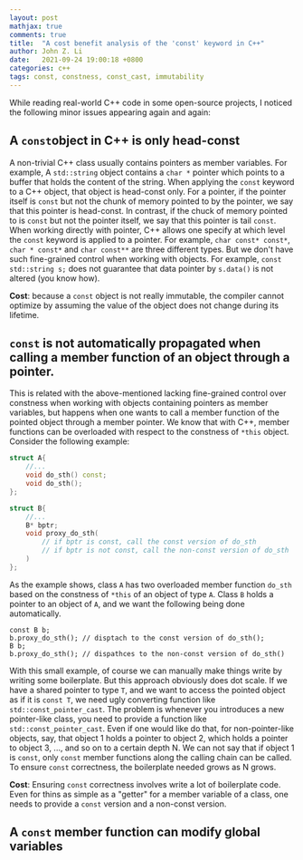 ```yaml
---
layout: post
mathjax: true
comments: true
title:  "A cost benefit analysis of the 'const' keyword in C++"
author: John Z. Li
date:   2021-09-24 19:00:18 +0800
categories: c++
tags: const, constness, const_cast, immutability
---
```

While reading real-world C++ code in some open-source projects, I noticed the following
minor issues appearing again and again:

## A `const`object in C++ is only head-const
A non-trivial C++ class usually contains pointers as member variables. For example,
A `std::string` object contains a `char *` pointer which points to a buffer that holds
the content of the string. When applying the `const` keyword to a C++ object, that
object is head-const only. For a pointer, if the pointer itself is `const` but not the
chunk of memory pointed to by the pointer, we say that this pointer is head-const.
In contrast, if the chuck of memory pointed to is `const` but not the pointer itself,
we say that this pointer is tail `const`. When working directly with pointer, C++
allows one specify at which level the `const` keyword is applied to a pointer.
For example, `char const* const*`, `char * const*` and `char const**` are three
different types. But we don't have such fine-grained control when working with objects.
For example, `const std::string s;` does not guarantee that data pointer by `s.data()`
is not altered (you know how).

**Cost**: because a `const` object is not really immutable, the compiler cannot optimize
by assuming the value of the object does not change during its lifetime.

## `const` is not automatically propagated when calling a member function of an object through a pointer.
This is related with the above-mentioned lacking fine-grained control over constness
when working with objects containing pointers as member variables, but happens when
one wants to call a member function of the pointed object through a member pointer.
We know that with C++, member functions can be overloaded with respect to the constness
of `*this` object. Consider the following example:
```cpp
struct A{
    //...
	void do_sth() const;
	void do_sth();
};

struct B{
	//...
	B* bptr;
	void proxy_do_sth(
		// if bptr is const, call the const version of do_sth
		// if bptr is not const, call the non-const version of do_sth
	)
};
```
As the example shows, class `A` has two overloaded member function `do_sth` based
on the constness of `*this` of an object of type `A`. Class `B` holds a pointer
to an object of `A`, and we want the following being done automatically.
```
const B b;
b.proxy_do_sth(); // disptach to the const version of do_sth();
B b;
b.proxy_do_sth(); // dispathces to the non-const version of do_sth()
```
With this small example, of course we can manually make things write by writing
some boilerplate. But this approach obviously does dot scale. If we have a shared
pointer to type `T`, and we want to access the pointed object as if it is `const T`,
we need ugly converting function like `std::const_pointer_cast`. The problem is
whenever you introduces a new pointer-like class, you need to provide a function
like `std::const_pointer_cast`. Even if one would like do that, for non-pointer-like
objects, say, that object 1 holds a pointer to object 2, which holds a pointer to
object 3, ..., and so on to a certain depth N. We can not say that if object 1 is
`const`, only `const` member functions along the calling chain can be called.
To ensure `const` correctness, the boilerplate needed grows  as N grows.

**Cost**: Ensuring `const` correctness involves write a lot of boilerplate code.
Even for thins as simple as a "getter" for a member variable of a class, one
needs to provide a `const` version and a non-const version.

## A `const` member function can modify global variables

